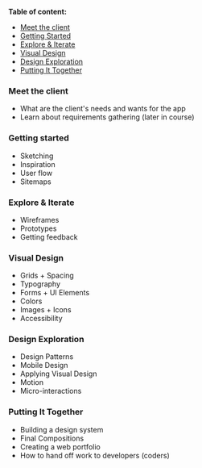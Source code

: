 **Table of content:**
 - [Meet the client](#item-one)
 - [Getting Started](#item-two)
 - [Explore & Iterate](#item-three)
 - [Visual Design](#item-four)
 - [Design Exploration](#item-five)
 - [Putting It Together](#item-six)
 
 <!-- headings -->
 <a id="item-one"></a>
 ###  Meet the client
- What are the client's needs and wants for the app
- Learn about requirements gathering (later in course)

 <a id="item-two"></a>
 ### Getting started
- Sketching 
- Inspiration 
- User flow
- Sitemaps

 <a id="item-three"></a>
 ### Explore & Iterate
- Wireframes
- Prototypes
- Getting feedback

<a id="item-four"></a>
### Visual Design
- Grids + Spacing
- Typography 
- Forms + UI Elements
- Colors
- Images + Icons
- Accessibility

<a id="item-five"></a>
### Design Exploration 
- Design Patterns
- Mobile Design 
- Applying Visual Design 
- Motion 
- Micro-interactions

<a id="item-six"></a>
### Putting It Together
- Building a design system
- Final Compositions
- Creating a web portfolio
- How to hand off work to developers (coders)